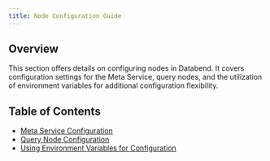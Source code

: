 ```yaml
---
title: Node Configuration Guide
---
```


## Overview

This section offers details on configuring nodes in Databend. It covers configuration settings for the Meta Service, query nodes, and the utilization of environment variables for additional configuration flexibility.

## Table of Contents

- [Meta Service Configuration](01-metasrv-config.md)
- [Query Node Configuration](02-query-config.md)
- [Using Environment Variables for Configuration](03-environment-variables.md)
